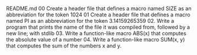 README.md
00 Create a header file that defines a macro named SIZE as an abbreviation for the token 1024
01 Create a header file that defines a macro named PI as an abbreviation for the 
token 3.14159265359
02. Write a program that prints the name of the file it was compiled from, followed by a new line; with stdlib
03. Write a function-like macro ABS(x) that computes the absolute value of a number 
04. Write a function-like macro SUM(x, y) that computes the sum of the numbers x and y.
